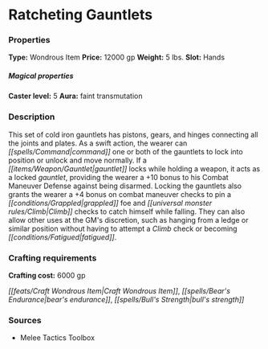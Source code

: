 ﻿---
Title: "Ratcheting Gauntlets"
Type: "Wondrous Item"
Price: "12000 gp"
Weight: "5 lbs."
Slot: "Hands"
Caster level: "5"
Aura: "faint transmutation"
Description: |
  "This set of cold iron gauntlets has pistons, gears, and hinges connecting all the joints and plates. As a swift action, the wearer can command one or both of the gauntlets to lock into position or unlock and move normally. If a gauntlet locks while holding a weapon, it acts as a locked gauntlet, providing the wearer a +10 bonus to his Combat Maneuver Defense against being disarmed. Locking the gauntlets also grants the wearer a +4 bonus on combat maneuver checks to pin a grappled foe and Climb checks to catch himself while falling. They can also allow other uses at the GM's discretion, such as hanging from a ledge or similar position without having to attempt a Climb check or becoming fatigued."
Crafting cost: "6000 gp"
Sources: "['Melee Tactics Toolbox']"
---

# Ratcheting Gauntlets

### Properties

**Type:** Wondrous Item **Price:** 12000 gp **Weight:** 5 lbs. **Slot:** Hands

##### Magical properties

**Caster level:** 5 **Aura:** faint transmutation

### Description

This set of cold iron gauntlets has pistons, gears, and hinges connecting all the joints and plates. As a swift action, the wearer can _[[spells/Command|command]]_ one or both of the gauntlets to lock into position or unlock and move normally. If a _[[items/Weapon/Gauntlet|gauntlet]]_ locks while holding a weapon, it acts as a locked _gauntlet_, providing the wearer a +10 bonus to his Combat Maneuver Defense against being disarmed. Locking the gauntlets also grants the wearer a +4 bonus on combat maneuver checks to pin a _[[conditions/Grappled|grappled]]_ foe and _[[universal monster rules/Climb|Climb]]_ checks to catch himself while falling. They can also allow other uses at the GM's discretion, such as hanging from a ledge or similar position without having to attempt a _Climb_ check or becoming _[[conditions/Fatigued|fatigued]]_.

### Crafting requirements

**Crafting cost:** 6000 gp

_[[feats/Craft Wondrous Item|Craft Wondrous Item]]_, _[[spells/Bear's Endurance|bear's endurance]]_, _[[spells/Bull's Strength|bull's strength]]_

### Sources

* Melee Tactics Toolbox